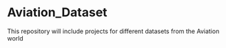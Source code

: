 # Aviation_Dataset
This repository will include projects for different datasets from the Aviation world

